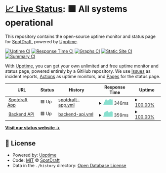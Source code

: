 # [📈 Live Status](https://status.spotdraft.com): <!--live status--> **🟩 All systems operational**

This repository contains the open-source uptime monitor and status page for [SpotDraft](https://status.spotdraft.com), powered by [Upptime](https://github.com/upptime/upptime).

[![Uptime CI](https://github.com/SpotDraft/spotdraft_status.github.io/workflows/Uptime%20CI/badge.svg)](https://github.com/upptime/upptime/actions?query=workflow%3A%22Uptime+CI%22)
[![Response Time CI](https://github.com/SpotDraft/spotdraft_status.github.io/workflows/Response%20Time%20CI/badge.svg)](https://github.com/upptime/upptime/actions?query=workflow%3A%22Response+Time+CI%22)
[![Graphs CI](https://github.com/SpotDraft/spotdraft_status.github.io/workflows/Graphs%20CI/badge.svg)](https://github.com/upptime/upptime/actions?query=workflow%3A%22Graphs+CI%22)
[![Static Site CI](https://github.com/SpotDraft/spotdraft_status.github.io/workflows/Static%20Site%20CI/badge.svg)](https://github.com/upptime/upptime/actions?query=workflow%3A%22Static+Site+CI%22)
[![Summary CI](https://github.com/SpotDraft/spotdraft_status.github.io/workflows/Summary%20CI/badge.svg)](https://github.com/upptime/upptime/actions?query=workflow%3A%22Summary+CI%22)

With [Upptime](https://upptime.js.org), you can get your own unlimited and free uptime monitor and status page, powered entirely by a GitHub repository. We use [Issues](https://github.com/SpotDraft/spotdraft_status.github.io/issues) as incident reports, [Actions](https://github.com/SpotDraft/spotdraft_status.github.io/actions) as uptime monitors, and [Pages](https://status.spotdraft.com) for the status page.

<!--start: status pages-->
<!-- This summary is generated by Upptime (https://github.com/upptime/upptime) -->
<!-- Do not edit this manually, your changes will be overwritten -->
<!-- prettier-ignore -->
| URL | Status | History | Response Time | Uptime |
| --- | ------ | ------- | ------------- | ------ |
| <img alt="" src="https://favicons.githubusercontent.com/app.spotdraft.com" height="13"> [Spotdraft App](https://app.spotdraft.com) | 🟩 Up | [spotdraft-app.yml](https://github.com/SpotDraft/spotdraft_status.github.io/commits/HEAD/history/spotdraft-app.yml) | <details><summary><img alt="Response time graph" src="./graphs/spotdraft-app/response-time-week.png" height="20"> 346ms</summary><br><a href="https://status.spotdraft.com/history/spotdraft-app"><img alt="Response time 753" src="https://img.shields.io/endpoint?url=https%3A%2F%2Fraw.githubusercontent.com%2FSpotDraft%2Fspotdraft_status.github.io%2FHEAD%2Fapi%2Fspotdraft-app%2Fresponse-time.json"></a><br><a href="https://status.spotdraft.com/history/spotdraft-app"><img alt="24-hour response time 377" src="https://img.shields.io/endpoint?url=https%3A%2F%2Fraw.githubusercontent.com%2FSpotDraft%2Fspotdraft_status.github.io%2FHEAD%2Fapi%2Fspotdraft-app%2Fresponse-time-day.json"></a><br><a href="https://status.spotdraft.com/history/spotdraft-app"><img alt="7-day response time 346" src="https://img.shields.io/endpoint?url=https%3A%2F%2Fraw.githubusercontent.com%2FSpotDraft%2Fspotdraft_status.github.io%2FHEAD%2Fapi%2Fspotdraft-app%2Fresponse-time-week.json"></a><br><a href="https://status.spotdraft.com/history/spotdraft-app"><img alt="30-day response time 804" src="https://img.shields.io/endpoint?url=https%3A%2F%2Fraw.githubusercontent.com%2FSpotDraft%2Fspotdraft_status.github.io%2FHEAD%2Fapi%2Fspotdraft-app%2Fresponse-time-month.json"></a><br><a href="https://status.spotdraft.com/history/spotdraft-app"><img alt="1-year response time 753" src="https://img.shields.io/endpoint?url=https%3A%2F%2Fraw.githubusercontent.com%2FSpotDraft%2Fspotdraft_status.github.io%2FHEAD%2Fapi%2Fspotdraft-app%2Fresponse-time-year.json"></a></details> | <details><summary><a href="https://status.spotdraft.com/history/spotdraft-app">100.00%</a></summary><a href="https://status.spotdraft.com/history/spotdraft-app"><img alt="All-time uptime 99.98%" src="https://img.shields.io/endpoint?url=https%3A%2F%2Fraw.githubusercontent.com%2FSpotDraft%2Fspotdraft_status.github.io%2FHEAD%2Fapi%2Fspotdraft-app%2Fuptime.json"></a><br><a href="https://status.spotdraft.com/history/spotdraft-app"><img alt="24-hour uptime 100.00%" src="https://img.shields.io/endpoint?url=https%3A%2F%2Fraw.githubusercontent.com%2FSpotDraft%2Fspotdraft_status.github.io%2FHEAD%2Fapi%2Fspotdraft-app%2Fuptime-day.json"></a><br><a href="https://status.spotdraft.com/history/spotdraft-app"><img alt="7-day uptime 100.00%" src="https://img.shields.io/endpoint?url=https%3A%2F%2Fraw.githubusercontent.com%2FSpotDraft%2Fspotdraft_status.github.io%2FHEAD%2Fapi%2Fspotdraft-app%2Fuptime-week.json"></a><br><a href="https://status.spotdraft.com/history/spotdraft-app"><img alt="30-day uptime 99.98%" src="https://img.shields.io/endpoint?url=https%3A%2F%2Fraw.githubusercontent.com%2FSpotDraft%2Fspotdraft_status.github.io%2FHEAD%2Fapi%2Fspotdraft-app%2Fuptime-month.json"></a><br><a href="https://status.spotdraft.com/history/spotdraft-app"><img alt="1-year uptime 99.98%" src="https://img.shields.io/endpoint?url=https%3A%2F%2Fraw.githubusercontent.com%2FSpotDraft%2Fspotdraft_status.github.io%2FHEAD%2Fapi%2Fspotdraft-app%2Fuptime-year.json"></a></details>
| <img alt="" src="https://favicons.githubusercontent.com/api.spotdraft.com" height="13"> [Backend API](https://api.spotdraft.com) | 🟩 Up | [backend-api.yml](https://github.com/SpotDraft/spotdraft_status.github.io/commits/HEAD/history/backend-api.yml) | <details><summary><img alt="Response time graph" src="./graphs/backend-api/response-time-week.png" height="20"> 359ms</summary><br><a href="https://status.spotdraft.com/history/backend-api"><img alt="Response time 400" src="https://img.shields.io/endpoint?url=https%3A%2F%2Fraw.githubusercontent.com%2FSpotDraft%2Fspotdraft_status.github.io%2FHEAD%2Fapi%2Fbackend-api%2Fresponse-time.json"></a><br><a href="https://status.spotdraft.com/history/backend-api"><img alt="24-hour response time 347" src="https://img.shields.io/endpoint?url=https%3A%2F%2Fraw.githubusercontent.com%2FSpotDraft%2Fspotdraft_status.github.io%2FHEAD%2Fapi%2Fbackend-api%2Fresponse-time-day.json"></a><br><a href="https://status.spotdraft.com/history/backend-api"><img alt="7-day response time 359" src="https://img.shields.io/endpoint?url=https%3A%2F%2Fraw.githubusercontent.com%2FSpotDraft%2Fspotdraft_status.github.io%2FHEAD%2Fapi%2Fbackend-api%2Fresponse-time-week.json"></a><br><a href="https://status.spotdraft.com/history/backend-api"><img alt="30-day response time 378" src="https://img.shields.io/endpoint?url=https%3A%2F%2Fraw.githubusercontent.com%2FSpotDraft%2Fspotdraft_status.github.io%2FHEAD%2Fapi%2Fbackend-api%2Fresponse-time-month.json"></a><br><a href="https://status.spotdraft.com/history/backend-api"><img alt="1-year response time 400" src="https://img.shields.io/endpoint?url=https%3A%2F%2Fraw.githubusercontent.com%2FSpotDraft%2Fspotdraft_status.github.io%2FHEAD%2Fapi%2Fbackend-api%2Fresponse-time-year.json"></a></details> | <details><summary><a href="https://status.spotdraft.com/history/backend-api">100.00%</a></summary><a href="https://status.spotdraft.com/history/backend-api"><img alt="All-time uptime 100.00%" src="https://img.shields.io/endpoint?url=https%3A%2F%2Fraw.githubusercontent.com%2FSpotDraft%2Fspotdraft_status.github.io%2FHEAD%2Fapi%2Fbackend-api%2Fuptime.json"></a><br><a href="https://status.spotdraft.com/history/backend-api"><img alt="24-hour uptime 100.00%" src="https://img.shields.io/endpoint?url=https%3A%2F%2Fraw.githubusercontent.com%2FSpotDraft%2Fspotdraft_status.github.io%2FHEAD%2Fapi%2Fbackend-api%2Fuptime-day.json"></a><br><a href="https://status.spotdraft.com/history/backend-api"><img alt="7-day uptime 100.00%" src="https://img.shields.io/endpoint?url=https%3A%2F%2Fraw.githubusercontent.com%2FSpotDraft%2Fspotdraft_status.github.io%2FHEAD%2Fapi%2Fbackend-api%2Fuptime-week.json"></a><br><a href="https://status.spotdraft.com/history/backend-api"><img alt="30-day uptime 100.00%" src="https://img.shields.io/endpoint?url=https%3A%2F%2Fraw.githubusercontent.com%2FSpotDraft%2Fspotdraft_status.github.io%2FHEAD%2Fapi%2Fbackend-api%2Fuptime-month.json"></a><br><a href="https://status.spotdraft.com/history/backend-api"><img alt="1-year uptime 100.00%" src="https://img.shields.io/endpoint?url=https%3A%2F%2Fraw.githubusercontent.com%2FSpotDraft%2Fspotdraft_status.github.io%2FHEAD%2Fapi%2Fbackend-api%2Fuptime-year.json"></a></details>

<!--end: status pages-->

[**Visit our status website →**](https://status.spotdraft.com)

## 📄 License

- Powered by: [Upptime](https://github.com/upptime/upptime)
- Code: [MIT](./LICENSE) © [SpotDraft](https://status.spotdraft.com)
- Data in the `./history` directory: [Open Database License](https://opendatacommons.org/licenses/odbl/1-0/)
